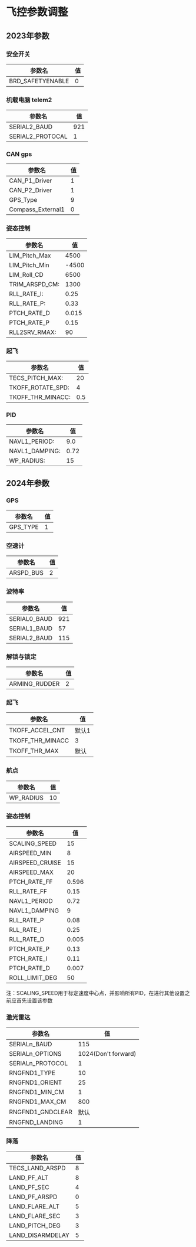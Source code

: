 # 飞控参数调整
## 2023年参数
### 安全开关

| 参数名 | 值 |
| ------ | --- |
| BRD_SAFETYENABLE | 0 |

### 机载电脑 telem2

| 参数名 | 值 |
| ------ | --- |
| SERIAL2_BAUD | 921 |
| SERIAL2_PROTOCAL | 1 |

### CAN gps

| 参数名 | 值 |
| ------ | --- |
| CAN_P1_Driver | 1 |
| CAN_P2_Driver | 1 |
| GPS_Type | 9 |
| Compass_External1 | 0 |

### 姿态控制

| 参数名 | 值 |
| ------ | --- |
| LIM_Pitch_Max | 4500 |
| LIM_Pitch_Min | -4500 |
| LIM_Roll_CD | 6500 |
| TRIM_ARSPD_CM: | 1300 |
| RLL_RATE_I: | 0.25 |
| RLL_RATE_P: | 0.33 |
| PTCH_RATE_D | 0.015 |
| PTCH_RATE_P | 0.15 |
| RLL2SRV_RMAX: | 90 |

### 起飞

| 参数名 | 值 |
| ------ | --- |
| TECS_PITCH_MAX: | 20 |
| TKOFF_ROTATE_SPD: | 4 |
| TKOFF_THR_MINACC: | 0.5 |

### PID

| 参数名 | 值 |
| ------ | --- |
| NAVL1_PERIOD: | 9.0 |
| NAVL1_DAMPING: | 0.72 |
| WP_RADIUS: | 15 |

## 2024年参数
### GPS

| 参数名 | 值 |
| ------ | --- |
| GPS_TYPE | 1 |

### 空速计

| 参数名 | 值 |
| ------ | --- |
| ARSPD_BUS | 2 |

### 波特率

| 参数名 | 值 |
| ------ | --- |
| SERIAL0_BAUD | 921 |
| SERIAL1_BAUD | 57 |
| SERIAL2_BAUD | 115 |

### 解锁与锁定

| 参数名 | 值 |
| ------ | --- |
| ARMING_RUDDER | 2 |

### 起飞

| 参数名 | 值 |
| ------ | --- |
| TKOFF_ACCEL_CNT | 默认1 |
| TKOFF_THR_MINACC | 3 |
| TKOFF_THR_MAX | 默认 |

### 航点

| 参数名 | 值 |
| ------ | --- |
| WP_RADIUS | 10 |

### 姿态控制

| 参数名 | 值 |
| ------ | --- |
| SCALING_SPEED | 15 |
| AIRSPEED_MIN | 8 |
| AIRSPEED_CRUISE | 15 |
| AIRSPEED_MAX | 20 |
| PTCH_RATE_FF | 0.596 |
| RLL_RATE_FF | 0.15 |
| NAVL1_PERIOD | 0.72 |
| NAVL1_DAMPING | 9 |
| RLL_RATE_P | 0.08 |
| RLL_RATE_I | 0.25 |
| RLL_RATE_D | 0.005 |
| PTCH_RATE_P | 0.13 |
| PTCH_RATE_I | 0.11 |
| PTCH_RATE_D | 0.007 |
| ROLL_LIMIT_DEG | 50 |

注：SCALING_SPEED用于标定速度中心点，并影响所有PID，在进行其他设置之前应首先设置该参数
### 激光雷达

| 参数名 | 值 |
| ------ | --- |
| SERIALn_BAUD | 115 |
| SERIALn_OPTIONS | 1024(Don't forward) |
| SERIALn_PROTOCOL | 1 |
| RNGFND1_TYPE | 10 |
| RNGFND1_ORIENT | 25 |
| RNGFND1_MIN_CM | 1 |
| RNGFND1_MAX_CM | 800 |
| RNGFND1_GNDCLEAR | 默认 |
| RNGFND_LANDING | 1 |

### 降落

| 参数名 | 值 |
| ------ | --- |
| TECS_LAND_ARSPD | 8 |
| LAND_PF_ALT | 8 |
| LAND_PF_SEC | 4 |
| LAND_PF_ARSPD | 0 |
| LAND_FLARE_ALT | 5 |
| LAND_FLARE_SEC | 3 |
| LAND_PITCH_DEG | 3 |
| LAND_DISARMDELAY | 5 |
